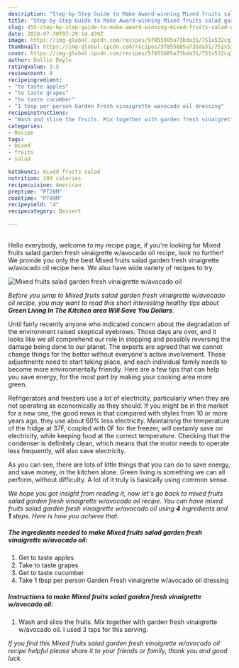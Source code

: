 ```yaml
---
description: "Step-by-Step Guide to Make Award-winning Mixed fruits salad garden fresh vinaigrette w/avocado oil"
title: "Step-by-Step Guide to Make Award-winning Mixed fruits salad garden fresh vinaigrette w/avocado oil"
slug: 455-step-by-step-guide-to-make-award-winning-mixed-fruits-salad-garden-fresh-vinaigrette-w-avocado-oil
date: 2020-07-30T07:29:14.439Z
image: https://img-global.cpcdn.com/recipes/5f855885a73bda31/751x532cq70/mixed-fruits-salad-garden-fresh-vinaigrette-wavocado-oil-recipe-main-photo.jpg
thumbnail: https://img-global.cpcdn.com/recipes/5f855885a73bda31/751x532cq70/mixed-fruits-salad-garden-fresh-vinaigrette-wavocado-oil-recipe-main-photo.jpg
cover: https://img-global.cpcdn.com/recipes/5f855885a73bda31/751x532cq70/mixed-fruits-salad-garden-fresh-vinaigrette-wavocado-oil-recipe-main-photo.jpg
author: Dollie Doyle
ratingvalue: 3.5
reviewcount: 9
recipeingredient:
- "to taste apples"
- "to taste grapes"
- "to taste cucumber"
- "1 tbsp per person Garden Fresh vinaigrette wavocado oil dressing"
recipeinstructions:
- "Wash and slice the fruits. Mix together with garden fresh vinaigrette w/avocado oil. I used 3 tsps for this serving."
categories:
- Recipe
tags:
- mixed
- fruits
- salad

katakunci: mixed fruits salad 
nutrition: 193 calories
recipecuisine: American
preptime: "PT20M"
cooktime: "PT49M"
recipeyield: "4"
recipecategory: Dessert

---
```

<br>
Hello everybody, welcome to my recipe page, if you're looking for Mixed fruits salad garden fresh vinaigrette w/avocado oil recipe, look no further! We provide you only the best Mixed fruits salad garden fresh vinaigrette w/avocado oil recipe here. We also have wide variety of recipes to try.
<br>


![Mixed fruits salad garden fresh vinaigrette w/avocado oil](https://img-global.cpcdn.com/recipes/5f855885a73bda31/751x532cq70/mixed-fruits-salad-garden-fresh-vinaigrette-wavocado-oil-recipe-main-photo.jpg)

<i>Before you jump to Mixed fruits salad garden fresh vinaigrette w/avocado oil recipe, you may want to read this short interesting healthy tips about 
<strong>Green Living In The Kitchen area Will Save You Dollars</strong>.</i>
</br>

Until fairly recently anyone who indicated concern about the degradation of the environment raised skeptical eyebrows. Those days are over, and it looks like we all comprehend our role in stopping and possibly reversing the damage being done to our planet. The experts are agreed that we cannot change things for the better without everyone's active involvement. These adjustments need to start taking place, and each individual family needs to become more environmentally friendly. Here are a few tips that can help you save energy, for the most part by making your cooking area more green.

Refrigerators and freezers use a lot of electricity, particularly when they are not operating as economically as they should. If you might be in the market for a new one, the good news is that compared with styles from 10 or more years ago, they use about 60% less electricity. Maintaining the temperature of the fridge at 37F, coupled with 0F for the freezer, will certainly save on electricity, while keeping food at the correct temperature. Checking that the condenser is definitely clean, which means that the motor needs to operate less frequently, will also save electricity.

As you can see, there are lots of little things that you can do to save energy, and save money, in the kitchen alone. Green living is something we can all perform, without difficulty. A lot of it truly is basically using common sense.


<i>We hope you got insight from reading it, now let's go back to mixed fruits salad garden fresh vinaigrette w/avocado oil recipe. You can have mixed fruits salad garden fresh vinaigrette w/avocado oil using <strong>4</strong> ingredients and <strong>1</strong> steps. Here is how you achieve that.
</i>

##### The ingredients needed to make Mixed fruits salad garden fresh vinaigrette w/avocado oil:

1. Get to taste apples
1. Take to taste grapes
1. Get to taste cucumber
1. Take 1 tbsp per person Garden Fresh vinaigrette w/avocado oil dressing


##### Instructions to make Mixed fruits salad garden fresh vinaigrette w/avocado oil:

1. Wash and slice the fruits. Mix together with garden fresh vinaigrette w/avocado oil. I used 3 tsps for this serving.


<i>If you find this Mixed fruits salad garden fresh vinaigrette w/avocado oil recipe helpful please share it to your friends or family, thank you and good luck.</i>
